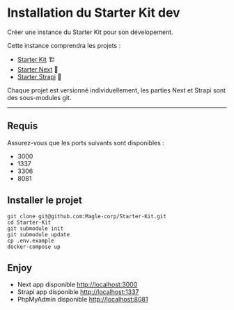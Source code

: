 # Installation du Starter Kit dev

Créer une instance du Starter Kit pour son dévelopement.

Cette instance comprendra les projets :
- [Starter Kit](https://github.com/Magle-corp/Starter-Kit) 🏗
- [Starter Next](https://github.com/Magle-corp/Starter-Next) 🚀
- [Starter Strapi](https://github.com/Magle-corp/Starter-Strapi) 🎩

Chaque projet est versionné individuellement, les parties Next et Strapi sont des sous-modules git.

___

## Requis

Assurez-vous que les ports suivants sont disponibles :
- 3000
- 1337
- 3306
- 8081

## Installer le projet

```shell
git clone git@github.com:Magle-corp/Starter-Kit.git
cd Starter-Kit
git submodule init
git submodule update
cp .env.example
docker-compose up
```

## Enjoy

- Next app disponible [http://localhost:3000](http://localhost:3000)
- Strapi app disponible [http://localhost:1337](http://localhost:1337)
- PhpMyAdmin disponible [http://localhost:8081](http://localhost:8081)